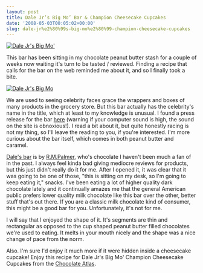 ```yaml
---
layout: post
title: Dale Jr’s Big Mo’ Bar & Champion Cheesecake Cupcakes
date: '2008-05-03T00:05:02+00:00'
slug: dale-jr%e2%80%99s-big-mo%e2%80%99-champion-cheesecake-cupcakes
---
```

<a href="http://www.flickr.com/photos/kstar810/2414388364/"><img src="http://farm3.static.flickr.com/2355/2414388364_5984ffe9e7.jpg?v=0" alt="Dale Jr's Big Mo' " /></a>

This bar has been sitting in my chocolate peanut butter stash for a couple of weeks now waiting it's turn to be tasted / reviewed. Finding a recipe that calls for the bar on the web reminded me about it, and so I finally took a bite.

<a href="http://flickr.com/photos/kstar810/2414388152/"><img src="http://farm3.static.flickr.com/2250/2414388152_a3f2144965.jpg?v=0" alt="Dale Jr's Big Mo" /></a>

We are used to seeing celebrity faces grace the wrappers and boxes of many products in the grocery store. But this bar actually has the celebrity's name in the title, which at least to my knowledge is unusual. I found a press release for the bar <a href="http://www.jrmotorsport.com/tracknews/press/09_18_07.html">here</a> (warning if your computer sound is high, the sound on the site is obnoxious!). I read a bit about it, but quite honestly racing is not my thing, so I'll leave the reading to you, if you're interested. I'm more curious about the bar itself, which comes in both peanut butter and caramel.

<a href="http://www.bigmo-ment.com/eng-us/default.aspx">Dale's bar</a> is by <a href="http://www.rmpalmer.com/default.asp">R.M.Palmer</a>, who's chocolate I haven't been much a fan of in the past. I always feel kinda bad giving mediocre reviews for products, but this just didn't really do it for me. After I opened it, it was clear that it was going to be one of those, "this is sitting on my desk, so I'm going to keep eating it," snacks. I've been eating a lot of higher quality dark chocolate lately and it continually amazes me that the general American public prefers lower quality milk chocolate like this bar over the other, better stuff that's out there. If you are a classic milk chocolate kind of consumer, this might be a good bar for you. Unfortunately, it's not for me.

I will say that I enjoyed the shape of it. It's segments are thin and rectangular as opposed to the cup shaped peanut butter filled chocolates we're used to eating. It melts in your mouth nicely and the shape was a nice change of pace from the norm.

Also. I'm sure I'd enjoy it much more if it were hidden inside a cheesecake cupcake! Enjoy this recipe for Dale Jr's Big Mo' Champion Cheesecake Cupcakes from the <a href="http://www.chocolateatlas.com/Chocolate_Recipes/S081_Champion_Cheesecake_Cupcakes.htm">Chocolate Atlas</a>.
